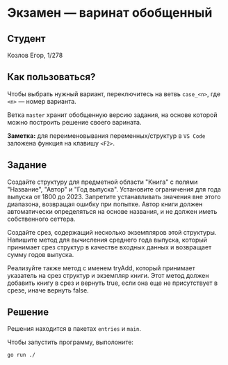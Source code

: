 # Экзамен &mdash; варинат обобщенный
## Студент
Козлов Егор, 1/278

## Как пользоваться?
Чтобы выбрать нужный вариант, переключитесь на ветвь `case_<n>`, где `<n>` &mdash; номер варианта. 

Ветка `master` хранит обобщенную версию задания, на основе которой можно построить решение своего варината.

**Заметка:** для переименовывания переменных/структур в `VS Code` заложена функция на клавишу `<F2>`.

## Задание

Создайте структуру для предметной области "Книга" с полями "Название", "Автор" и "Год выпуска". Установите ограничения для года выпуска от 1800 до 2023. Запретите устанавливать значения вне этого диапазона, возвращая ошибку при попытке. Автор книги должен автоматически определяться на основе названия, и не должен иметь собственного сеттера.

Создайте срез, содержащий несколько экземпляров этой структуры. Напишите метод для вычисления среднего года выпуска, который принимает срез структур в качестве входных данных и возвращает сумму годов выпуска.

Реализуйте также метод с именем tryAdd, который принимает указатель на срез структур и экземпляр книги. Этот метод должен добавить книгу в срез и вернуть true, если она еще не присутствует в срезе, иначе вернуть false.

## Решение
Решения находится в пакетах `entries` и `main`.

Чтобы запустить программу, выполоните:
```sh
go run ./
```
